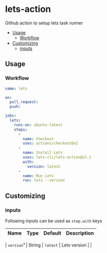 # lets-action
Github action to setup lets task runner

* [Usage](#usage)
  * [Workflow](#workflow)
* [Customizing](#customizing)
  * [inputs](#inputs)


## Usage

### Workflow

```yaml
name: lets

on:
  pull_request:
  push:

jobs:
  lets:
    runs-on: ubuntu-latest
    steps:
      -
        name: Checkout
        uses: actions/checkout@v2
      -
        name: Install Lets
        uses: lets-cli/lets-action@v1.1
        with:
          version: latest
      -
        name: Run Lets
        run: lets --version
```

## Customizing

### inputs

Following inputs can be used as `step.with` keys

| Name             | Type    | Default      | Description                                                      |
|------------------|---------|--------------|------------------------------------------------------------------|

| `version`**¹**   | String  | `latest`     | Lets version                                               |
                          |
